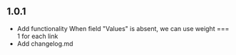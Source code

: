 ## 1.0.1
* Add functionality When field "Values" is absent, we can use weight === 1 for each link
* Add changelog.md